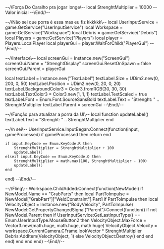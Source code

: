 --//Força Do Caralho pra jogar longe\\-- 
local StrenghtMultiplier = 10000 -- Valor inicial
--\\End//--

--//Não sei que porra é essa mas eu fiz kkkkkk\\-- 
local UserInputService = game:GetService("UserInputService")
local Workspace = game:GetService("Workspace")
local Debris = game:GetService("Debris")
local Players = game:GetService("Players")
local player = Players.LocalPlayer
local playerGui = player:WaitForChild("PlayerGui")
--\\End//--

--//Interface\\--
local screenGui = Instance.new("ScreenGui")
screenGui.Name = "StrenghtDisplay"
screenGui.ResetOnSpawn = false
screenGui.Parent = playerGui

local textLabel = Instance.new("TextLabel")
textLabel.Size = UDim2.new(0, 200, 0, 50)
textLabel.Position = UDim2.new(0, 20, 0, 20)
textLabel.BackgroundColor3 = Color3.fromRGB(30, 30, 30)
textLabel.TextColor3 = Color3.new(1, 1, 1)
textLabel.TextScaled = true
textLabel.Font = Enum.Font.SourceSansBold
textLabel.Text = "Strenght: " .. StrenghtMultiplier
textLabel.Parent = screenGui
--\\End//--

--//Função para atualizar a porra da UI\\--
local function updateLabel()
	textLabel.Text = "Strenght: " .. StrenghtMultiplier
end

--//n sei\\--
UserInputService.InputBegan:Connect(function(input, gameProcessed)
	if gameProcessed then return end

	if input.KeyCode == Enum.KeyCode.R then
		StrenghtMultiplier = StrenghtMultiplier + 100
		updateLabel()
	elseif input.KeyCode == Enum.KeyCode.Q then
		StrenghtMultiplier = math.max(100, StrenghtMultiplier - 100)
		updateLabel()
	end
end)
--\\End//--

--//Fling\\--
Workspace.ChildAdded:Connect(function(NewModel)
	if NewModel.Name == "GrabParts" then
		local PartToImpulse = NewModel["GrabPart"]["WeldConstraint"].Part1
		if PartToImpulse then
			local VelocityObject = Instance.new("BodyVelocity", PartToImpulse)
			NewModel:GetPropertyChangedSignal("Parent"):Connect(function()
				if not NewModel.Parent then
					if UserInputService:GetLastInputType() == Enum.UserInputType.MouseButton2 then
						VelocityObject.MaxForce = Vector3.new(math.huge, math.huge, math.huge)
						VelocityObject.Velocity = workspace.CurrentCamera.CFrame.lookVector * StrenghtMultiplier
						Debris:AddItem(VelocityObject, 1)
					else
						VelocityObject:Destroy()
					end
				end
			end)
		end
	end
end)
--\\End//--
